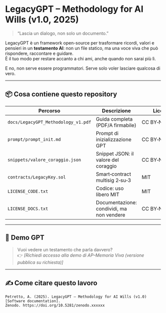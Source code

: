 # LegacyGPT – Methodology for AI Wills (v1.0, 2025)

> “Lascia un dialogo, non solo un documento.”

LegacyGPT è un framework open-source per trasformare ricordi, valori e pensieri in un **testamento AI**: non un file statico, ma una voce viva che può rispondere, raccontare e guidare.  
È il tuo modo per restare accanto a chi ami, anche quando non sarai più lì.

E no, non serve essere programmatori. Serve solo voler lasciare qualcosa di vero.

---

## 📦 Cosa contiene questo repository

| Percorso | Descrizione | Licenza |
|----------|-------------|---------|
| `docs/LegacyGPT_Methodology_v1.pdf` | Guida completa (PDF/A firmabile) | CC BY‑NC‑SA 4.0 |
| `prompt/prompt_init.md` | Prompt di inizializzazione GPT | CC BY‑NC‑SA 4.0 |
| `snippets/valore_coraggio.json` | Snippet JSON: il valore del coraggio | CC BY‑NC‑SA 4.0 |
| `contracts/LegacyKey.sol` | Smart‑contract multisig 2‑su‑3 | MIT |
| `LICENSE_CODE.txt` | Codice: uso libero MIT | MIT |
| `LICENSE_DOCS.txt` | Documentazione: condividi, ma non vendere | CC BY‑NC‑SA 4.0 |

---

## 💬 Demo GPT
> Vuoi vedere un testamento che parla davvero?  
> 👉 *[Richiedi accesso alla demo di AP–Memoria Viva (versione pubblica su richiesta)]*

---

## ✍️ Come citare questo lavoro

```text
Petretto, A. (2025). LegacyGPT — Methodology for AI Wills (v1.0) [Software documentation].
Zenodo. https://doi.org/10.5281/zenodo.xxxxxx
